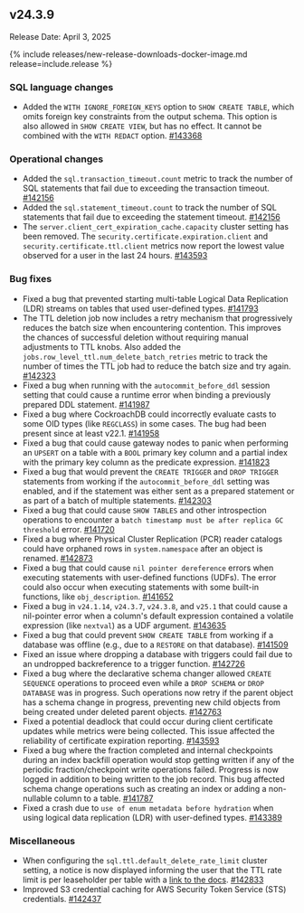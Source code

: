 ## v24.3.9

Release Date: April 3, 2025

{% include releases/new-release-downloads-docker-image.md release=include.release %}

<h3 id="v24-3-9-sql-language-changes">SQL language changes</h3>

- Added the `WITH IGNORE_FOREIGN_KEYS` option to `SHOW CREATE TABLE`, which omits foreign key constraints from the output schema. This option is also allowed in `SHOW CREATE VIEW`, but has no effect. It cannot be combined with the `WITH REDACT` option.
 [#143368][#143368]

<h3 id="v24-3-9-operational-changes">Operational changes</h3>

- Added the `sql.transaction_timeout.count` metric to track the number of SQL statements that fail due to exceeding the transaction timeout.
 [#142156][#142156]
- Added the `sql.statement_timeout.count` to track the number of SQL statements that fail due to exceeding the statement timeout.
 [#142156][#142156]
- The `server.client_cert_expiration_cache.capacity` cluster setting has been removed. The `security.certificate.expiration.client` and `security.certificate.ttl.client` metrics now report the lowest value observed for a user in the last 24 hours.
 [#143593][#143593]

<h3 id="v24-3-9-bug-fixes">Bug fixes</h3>

- Fixed a bug that prevented starting multi-table Logical Data Replication (LDR) streams on tables that used user-defined types.
 [#141793][#141793]
- The TTL deletion job now includes a retry mechanism that progressively reduces the batch size when encountering contention. This improves the chances of successful deletion without requiring manual adjustments to TTL knobs. Also added the `jobs.row_level_ttl.num_delete_batch_retries` metric to track the number of times the TTL job had to reduce the batch size and try again.
 [#142323][#142323]
- Fixed a bug when running with the `autocommit_before_ddl` session setting that could cause a runtime error when binding a previously prepared DDL statement.
 [#141987][#141987]
- Fixed a bug where CockroachDB could incorrectly evaluate casts to some OID types (like `REGCLASS`) in some cases. The bug had been present since at least v22.1.
 [#141958][#141958]
- Fixed a bug that could cause gateway nodes to panic when performing an `UPSERT` on a table with a `BOOL` primary key column and a partial index with the primary key column as the predicate expression.
 [#141823][#141823]
- Fixed a bug that would prevent the `CREATE TRIGGER` and `DROP TRIGGER` statements from working if the `autocommit_before_ddl` setting was enabled, and if the statement was either sent as a prepared statement or as part of a batch of multiple statements.
 [#142303][#142303]
- Fixed a bug that could cause `SHOW TABLES` and other introspection operations to encounter a `batch timestamp must be after replica GC threshold` error. [#141720][#141720]
- Fixed a bug where Physical Cluster Replication (PCR) reader catalogs could have orphaned rows in `system.namespace` after an object is renamed. [#142873][#142873]
- Fixed a bug that could cause `nil pointer dereference` errors when executing statements with user-defined functions (UDFs). The error could also occur when executing statements with some built-in functions, like `obj_description`.
 [#141652][#141652]
- Fixed a bug in `v24.1.14`, `v24.3.7`, `v24.3.8`, and `v25.1` that could cause a nil-pointer error when a column's default expression contained a volatile expression (like `nextval`) as a UDF argument.
 [#143635][#143635]
- Fixed a bug that could prevent `SHOW CREATE TABLE` from working if a database was offline (e.g., due to a `RESTORE` on that database).
 [#141509][#141509]
- Fixed an issue where dropping a database with triggers could fail due to an undropped backreference to a trigger function.
 [#142726][#142726]
- Fixed a bug where the declarative schema changer allowed `CREATE SEQUENCE` operations to proceed even while a `DROP SCHEMA` or `DROP DATABASE` was in progress. Such operations now retry if the parent object has a schema change in progress, preventing new child objects from being created under deleted parent objects.
 [#142763][#142763]
- Fixed a potential deadlock that could occur during client certificate updates while metrics were being collected. This issue affected the reliability of certificate expiration reporting.
 [#143593][#143593]
- Fixed a bug where the fraction completed and internal checkpoints during an index backfill operation would stop getting written if any of the periodic fraction/checkpoint write operations failed. Progress is now logged in addition to being written to the job record. This bug affected schema change operations such as creating an index or adding a non-nullable column to a table.
 [#141787][#141787]
- Fixed a crash due to `use of enum metadata before hydration` when using logical data replication (LDR) with user-defined types.
 [#143389][#143389]

<h3 id="v24-3-9-miscellaneous">Miscellaneous</h3>

- When configuring the `sql.ttl.default_delete_rate_limit` cluster setting, a notice is now displayed informing the user that the TTL rate limit is per leaseholder per table with a [link to the docs](https://www.cockroachlabs.com/docs/dev/row-level-ttl).
 [#142833][#142833]
- Improved S3 credential caching for AWS Security Token Service (STS) credentials. [#142437][#142437]


[#142833]: https://github.com/cockroachdb/cockroach/pull/142833
[#142437]: https://github.com/cockroachdb/cockroach/pull/142437
[#141823]: https://github.com/cockroachdb/cockroach/pull/141823
[#141720]: https://github.com/cockroachdb/cockroach/pull/141720
[#143635]: https://github.com/cockroachdb/cockroach/pull/143635
[#141793]: https://github.com/cockroachdb/cockroach/pull/141793
[#141987]: https://github.com/cockroachdb/cockroach/pull/141987
[#142303]: https://github.com/cockroachdb/cockroach/pull/142303
[#142873]: https://github.com/cockroachdb/cockroach/pull/142873
[#141652]: https://github.com/cockroachdb/cockroach/pull/141652
[#142590]: https://github.com/cockroachdb/cockroach/pull/142590
[#143368]: https://github.com/cockroachdb/cockroach/pull/143368
[#142156]: https://github.com/cockroachdb/cockroach/pull/142156
[#141787]: https://github.com/cockroachdb/cockroach/pull/141787
[#143389]: https://github.com/cockroachdb/cockroach/pull/143389
[#143593]: https://github.com/cockroachdb/cockroach/pull/143593
[#142323]: https://github.com/cockroachdb/cockroach/pull/142323
[#142763]: https://github.com/cockroachdb/cockroach/pull/142763
[#141958]: https://github.com/cockroachdb/cockroach/pull/141958
[#141509]: https://github.com/cockroachdb/cockroach/pull/141509
[#142726]: https://github.com/cockroachdb/cockroach/pull/142726
